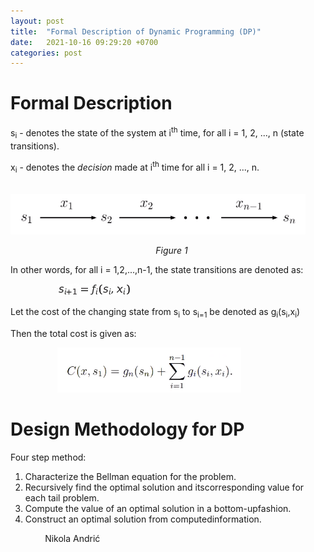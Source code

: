 ```yaml
---
layout: post
title:  "Formal Description of Dynamic Programming (DP)"
date:   2021-10-16 09:29:20 +0700
categories: post
---
```


# Formal Description​


s<sub>i</sub> - denotes the state of the system at i<sup>th</sup> time, for all i = 1, 2, ..., n (state transitions).

x<sub>i</sub> - denotes the *decision* made at i<sup>th</sup> time for all i = 1, 2, ..., n.

&nbsp;&nbsp;&nbsp;&nbsp;&nbsp;&nbsp;&nbsp;&nbsp;&nbsp;&nbsp;&nbsp;&nbsp;&nbsp;&nbsp;&nbsp;&nbsp;&nbsp;&nbsp; 
![formal representation](../../assets/posts_images/formal_dp_0.png)

&nbsp;&nbsp;&nbsp;&nbsp;&nbsp;&nbsp;&nbsp;&nbsp;&nbsp;&nbsp;&nbsp;&nbsp;&nbsp;&nbsp;&nbsp;&nbsp;&nbsp;&nbsp;&nbsp;&nbsp;&nbsp;&nbsp;&nbsp;&nbsp;&nbsp;&nbsp;&nbsp;&nbsp;&nbsp;&nbsp;&nbsp;&nbsp;&nbsp;&nbsp;&nbsp;&nbsp;&nbsp;&nbsp;&nbsp;&nbsp;&nbsp;&nbsp;&nbsp;&nbsp;&nbsp;&nbsp;&nbsp;&nbsp;&nbsp;&nbsp;&nbsp;&nbsp;&nbsp;&nbsp;&nbsp;&nbsp;&nbsp;&nbsp;&nbsp;*Figure 1*

In other words, for all i = 1,2,...,n-1, the state transitions are denoted as:

&nbsp;&nbsp;&nbsp;&nbsp;&nbsp;&nbsp;&nbsp;&nbsp;&nbsp;&nbsp;&nbsp;&nbsp;&nbsp;&nbsp;&nbsp;&nbsp;&nbsp;&nbsp; 
![formal representation](../../assets/posts_images/formal_dp_1.png)

Let the cost of the changing state from s<sub>i</sub> to s<sub>i=1</sub> be denoted as g<sub>i</sub>(s<sub>i</sub>,x<sub>i</sub>)

Then the total cost is given as:

&nbsp;&nbsp;&nbsp;&nbsp;&nbsp;&nbsp;&nbsp;&nbsp;&nbsp;&nbsp;&nbsp;&nbsp;&nbsp;&nbsp;&nbsp;&nbsp;&nbsp;&nbsp; 
![formal representation](../../assets/posts_images/formal_dp_2.png)


# Design Methodology for DP

Four step method:

1.  Characterize the Bellman equation for the problem.
2.  Recursively find the optimal solution and itscorresponding value for each tail problem.
3.  Compute the value of an optimal solution in a bottom-upfashion.
4.  Construct an optimal solution from computedinformation.

&nbsp;&nbsp;&nbsp;&nbsp;&nbsp;&nbsp;&nbsp;&nbsp;&nbsp;&nbsp;&nbsp;&nbsp;&nbsp;
Nikola Andrić
